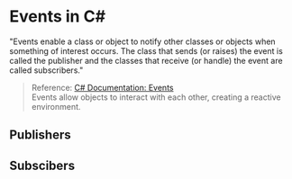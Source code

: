 # Events in C#
"Events enable a class or object to notify other classes or objects when something of interest occurs. The class that sends (or raises) the event is 
called the publisher and the classes that receive (or handle) the event are called subscribers."
> Reference: [C# Documentation: Events](https://docs.microsoft.com/en-us/dotnet/csharp/programming-guide/events/) <br />
Events allow objects to interact with each other, creating a reactive environment.

## Publishers

## Subscibers
